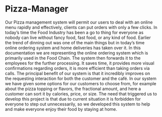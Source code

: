 # Pizza-Manager
Our Pizza management system will permit our users to deal with an online menu rapidly and effectively, clients can put orders with only a few clicks.
In today’s time the Food Industry has been a go to thing for everyone as nobody can live without fancy food, fast food, or any kind of food. Earlier the trend of dinning out was one of the main things but in today’s time online ordering system and home deliveries has taken over it. In this documentation we are representing the online ordering system which is primarily used in the Food Chain.
The system then forwards it to the employees for the further processing. It saves time, it provides more visual confirmations regarding orders, it is more efficient than taking orders via calls. The principal benefit of our system is that it incredibly improves on the requesting interaction for both the customer and the café. In our system we have given some options for our customers to choose from, for example about the pizza topping or flavors, the fractional amount, and here a customer can sort it by calories, price, or size. The need that triggered us to develop this project is that due to current situation it is forbidden for
everyone to step out unnecessarily, so we developed this system to help and make everyone enjoy their food by staying at home.
